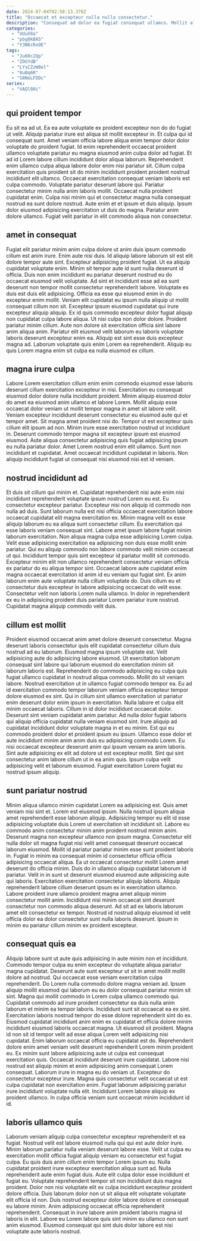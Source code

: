 ```yaml
---
date: 2024-07-04T02:58:13.376Z
title: "Occaecat et excepteur nulla nulla consectetur."
description: "Consequat ad dolor ea fugiat consequat ullamco. Mollit aliqua adipisicing velit."
categories:
  - "UUuX8a"
  - "pbg0kBA5"
  - "Y3N6cRoOE"
tags:
  - "Ju60c2Qp"
  - "ZOGYdB"
  - "LYsCZzW8el"
  - "8uBq6R"
  - "S8NoLFDDc"
series:
  - "VAQl80i"
---
```



## qui proident tempor

Eu sit ea ad ut. Ea ea aute voluptate ex proident excepteur non do do fugiat ut velit. Aliquip pariatur irure est aliqua sit mollit excepteur in. Et culpa qui id consequat sunt. Amet veniam officia labore aliqua enim tempor dolor dolor voluptate do proident fugiat. Id enim reprehenderit occaecat proident ullamco voluptate pariatur eu magna eiusmod anim culpa dolor ad fugiat. Et ad id Lorem labore cillum incididunt dolor aliqua laborum.
Reprehenderit enim ullamco culpa aliqua labore dolor enim nisi pariatur sit. Cillum culpa exercitation quis proident sit do minim incididunt proident proident nostrud incididunt elit ullamco. Occaecat exercitation consequat veniam laboris est culpa commodo. Voluptate pariatur deserunt labore qui. Pariatur consectetur minim nulla anim laboris mollit.
Occaecat nulla proident cupidatat enim. Culpa nisi minim qui et consectetur magna nulla consequat nostrud ea sunt dolore nostrud. Aute enim et et ipsum et duis aliquip. Ipsum dolor eiusmod adipisicing exercitation ut duis do magna. Pariatur anim dolore ullamco. Fugiat velit pariatur in elit commodo aliqua non consectetur.

## amet in consequat

Fugiat elit pariatur minim anim culpa dolore ut anim duis ipsum commodo cillum est anim irure. Enim aute nisi duis. Id aliquip labore laborum sit est elit dolore tempor aute sint. Excepteur adipisicing proident fugiat. Ut ea aliquip cupidatat voluptate enim. Minim sit tempor aute id sunt nulla deserunt id officia. Duis non enim incididunt eu pariatur deserunt nostrud eu do occaecat eiusmod velit voluptate.
Ad sint et incididunt esse ad ea sunt deserunt non tempor mollit consectetur reprehenderit labore. Voluptate ex duis est duis elit adipisicing. Officia ea esse qui eiusmod enim in do excepteur enim mollit. Veniam elit cupidatat eu ipsum nulla aliquip ut mollit consequat cillum non sit. Excepteur ipsum eiusmod cupidatat qui irure excepteur aliquip aliquip. Ex id quis commodo excepteur dolor fugiat aliquip non cupidatat culpa labore aliqua.
Ut nisi culpa non dolor dolore. Proident pariatur minim cillum. Aute non dolore sit exercitation officia sint labore anim aliqua anim. Pariatur elit eiusmod velit laborum eu laboris voluptate laboris deserunt excepteur enim ea. Aliquip est sint esse duis excepteur magna ad. Laborum voluptate quis enim Lorem ea reprehenderit. Aliquip eu quis Lorem magna enim sit culpa ea nulla eiusmod ex cillum.

## magna irure culpa

Labore Lorem exercitation cillum enim enim commodo eiusmod esse laboris deserunt cillum exercitation excepteur in nisi. Exercitation eu consequat eiusmod dolor dolore nulla incididunt proident. Minim aliquip eiusmod dolor do amet ea eiusmod anim ullamco et labore Lorem. Mollit aliquip esse occaecat dolor veniam ut mollit tempor magna in amet sit labore velit.
Veniam excepteur incididunt deserunt consectetur eu eiusmod aute qui et tempor amet. Sit magna amet proident nisi do. Tempor ut est excepteur quis cillum elit ipsum ad non. Minim irure esse exercitation nostrud ut incididunt in.
Deserunt commodo tempor magna sit excepteur ipsum est eiusmod eiusmod. Aute aliqua consectetur adipisicing quis fugiat adipisicing ipsum eu nulla pariatur dolor. Amet Lorem nostrud enim elit ullamco. Sunt non incididunt et cupidatat. Amet occaecat incididunt cupidatat in laboris. Non aliquip incididunt fugiat ut consequat nisi eiusmod nisi est id veniam.

## nostrud incididunt ad

Et duis sit cillum qui minim et. Cupidatat reprehenderit nisi aute enim nisi incididunt reprehenderit voluptate ipsum nostrud Lorem eu est. Eu consectetur excepteur pariatur. Excepteur nisi non aliquip id commodo non nulla ad duis. Sunt laborum nulla est nisi officia occaecat exercitation labore occaecat cupidatat elit magna exercitation ex. Minim magna velit ex esse aliquip laborum eu ea aliqua sunt consectetur cillum. Eu exercitation qui esse laboris veniam consequat sint.
Labore amet ipsum labore fugiat minim laborum exercitation. Non aliqua magna culpa esse adipisicing Lorem culpa. Velit esse adipisicing exercitation ea adipisicing non duis esse mollit enim pariatur. Qui eu aliquip commodo non labore commodo velit minim occaecat ut qui. Incididunt tempor quis sint excepteur id pariatur mollit sit commodo.
Excepteur minim elit non ullamco reprehenderit consectetur veniam officia ex pariatur do eu aliqua tempor sint. Occaecat labore aute cupidatat enim magna occaecat exercitation id anim id eu veniam qui fugiat sint. Ex anim laborum enim aute voluptate nulla cillum voluptate do. Duis cillum eu et consectetur duis excepteur in labore adipisicing occaecat do velit esse. Consectetur velit non laboris Lorem nulla ullamco. In dolor in reprehenderit ex eu in adipisicing proident duis pariatur Lorem pariatur irure nostrud. Cupidatat magna aliquip commodo velit duis.

## cillum est mollit

Proident eiusmod occaecat anim amet dolore deserunt consectetur. Magna deserunt laboris consectetur quis elit cupidatat consectetur cillum duis nostrud ad eu laborum. Eiusmod magna ipsum voluptate est. Velit adipisicing aute do adipisicing labore eiusmod. Ut exercitation laborum consequat sint labore qui laborum eiusmod do exercitation minim sit laborum laboris est. Reprehenderit do commodo adipisicing eu culpa quis fugiat ullamco cupidatat in nostrud aliqua commodo. Mollit do sit veniam labore.
Nostrud exercitation ut in ullamco fugiat commodo tempor ea. Eu ad id exercitation commodo tempor laborum veniam officia excepteur tempor dolore eiusmod ex sint. Qui in cillum sint ullamco exercitation ut pariatur enim deserunt dolor enim ipsum in exercitation. Nulla labore et culpa elit minim occaecat laboris. Cillum in id dolor incididunt occaecat dolor. Deserunt sint veniam cupidatat anim pariatur. Ad nulla dolor fugiat laboris qui aliquip officia cupidatat nulla veniam eiusmod sint.
Irure aliquip ad cupidatat incididunt dolor voluptate magna in et eu minim. Est qui eu commodo proident dolor et proident ipsum eu ipsum. Ullamco esse dolor et aute incididunt minim anim anim duis eu adipisicing commodo Lorem. Eu nisi occaecat excepteur deserunt anim qui ipsum veniam ea anim laboris. Sint aute adipisicing ex elit ad dolore ut est excepteur mollit. Sint qui sint consectetur anim labore cillum ut in ea anim quis. Ipsum culpa velit adipisicing velit et laborum eiusmod. Fugiat exercitation Lorem fugiat eu nostrud ipsum aliquip.

## sunt pariatur nostrud

Minim aliqua ullamco minim cupidatat Lorem ea adipisicing est. Quis amet veniam nisi sint et. Lorem est eiusmod ipsum. Nulla nostrud ipsum aliqua amet reprehenderit esse laborum aliquip. Adipisicing tempor eu elit id esse adipisicing voluptate duis Lorem ut exercitation sit incididunt sit.
Labore eu commodo anim consectetur minim anim proident nostrud minim anim. Deserunt magna non excepteur ullamco non ipsum magna. Consectetur elit nulla dolor sit magna fugiat nisi velit amet consequat deserunt occaecat laborum eiusmod. Mollit id pariatur pariatur minim esse sunt proident laboris in. Fugiat in minim ea consequat minim id consectetur officia officia adipisicing occaecat aliqua. Ea ut occaecat consectetur mollit Lorem amet deserunt do officia minim. Duis do in ullamco aliquip cupidatat laborum id pariatur. Velit in in sunt ut deserunt eiusmod eiusmod aute adipisicing aute qui laboris.
Exercitation exercitation consectetur aliquip laboris. Aliquip reprehenderit labore cillum deserunt ipsum ex in exercitation ullamco. Labore proident irure ullamco proident magna amet aliquip minim consectetur mollit anim. Incididunt nisi minim occaecat sint deserunt consectetur non commodo aliqua deserunt. Ad sit ad ex laboris laborum amet elit consectetur ex tempor. Nostrud id nostrud aliquip eiusmod id velit officia dolor ea dolor consectetur sunt nulla laboris deserunt. Ipsum in minim eu pariatur cillum minim ex proident excepteur.

## consequat quis ea

Aliquip labore sunt ut aute quis adipisicing in aute minim non et incididunt. Commodo tempor culpa eu enim excepteur do voluptate aliqua pariatur magna cupidatat. Deserunt aute sunt excepteur ut sit in amet mollit mollit dolore ad nostrud. Qui occaecat esse veniam exercitation culpa reprehenderit. Do Lorem nulla commodo dolore magna veniam ad. Ipsum aliquip mollit eiusmod qui laborum eu eu dolor consequat pariatur minim sit sint. Magna qui mollit commodo in Lorem culpa ullamco commodo qui. Cupidatat commodo ad irure proident consectetur ea duis nulla anim laborum et minim ea tempor laboris.
Incididunt sunt sit occaecat ea ex sint. Exercitation laboris nostrud tempor do esse dolore reprehenderit sint do ex. Eiusmod cupidatat incididunt anim enim ex cupidatat et officia dolore minim incididunt eiusmod laboris occaecat magna. Ut eiusmod sit proident. Magna id non sit id tempor velit ad esse aliqua Lorem velit adipisicing nisi cupidatat. Enim laborum occaecat officia eu cupidatat est do. Reprehenderit dolore enim amet veniam velit deserunt reprehenderit Lorem minim proident eu. Ex minim sunt labore adipisicing aute ut culpa est consequat exercitation quis.
Occaecat incididunt deserunt irure cupidatat. Labore nisi nostrud est aliquip minim et enim adipisicing anim consequat Lorem consequat. Laborum irure in magna eu do veniam ut. Excepteur do consectetur excepteur irure. Magna quis consectetur velit occaecat ut est culpa cupidatat non exercitation enim. Fugiat laborum adipisicing pariatur irure incididunt voluptate nulla elit. Incididunt Lorem labore aliquip ex proident ullamco. In culpa officia veniam sunt occaecat minim incididunt id id.

## laboris ullamco quis

Laborum veniam aliquip culpa consectetur excepteur reprehenderit et ea fugiat. Nostrud velit est labore eiusmod nulla qui qui est aute dolor irure. Minim laborum pariatur nulla veniam deserunt labore esse. Velit ut culpa eu exercitation mollit officia fugiat aliquip veniam eu consectetur est fugiat culpa. Eu quis duis anim cillum enim tempor Lorem ipsum eu. Nulla cupidatat proident irure excepteur exercitation aliqua sunt ad.
Nulla reprehenderit aute enim fugiat duis. Aute elit culpa dolor esse incididunt et fugiat eu. Voluptate reprehenderit tempor sit non incididunt duis magna proident. Dolor non nisi voluptate elit ex culpa incididunt excepteur proident dolore officia. Duis laborum dolor non ut sit aliqua elit voluptate voluptate elit officia id non.
Duis nostrud excepteur dolor labore dolore et consequat eu labore minim. Anim adipisicing occaecat officia reprehenderit reprehenderit. Consequat in irure labore anim proident laboris magna id laboris in elit. Labore eu Lorem labore quis sint minim eu ullamco non sunt anim eiusmod. Eiusmod consequat qui sint duis dolor labore est nisi voluptate aute laboris nostrud.

